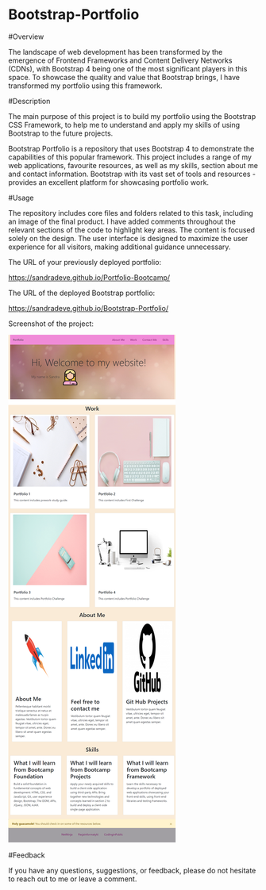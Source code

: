 # Bootstrap-Portfolio

#Overview

The landscape of web development has been transformed by the emergence of Frontend Frameworks and Content Delivery Networks (CDNs), with Bootstrap 4 being one of the most significant players in this space. To showcase the quality and value that Bootstrap brings, I have transformed my portfolio using this framework.

#Description

The main purpose of this project is to build my portfolio using the Bootstrap CSS Framework, to help me to understand and apply my skills of using Bootstrap to the future projects.

Bootstrap Portfolio is a repository that uses Bootstrap 4 to demonstrate the capabilities of this popular framework. This project includes a range of my web applications, favourite resources, as well as my skills, section about me and contact information. Bootstrap with its vast set of tools and resources - provides an excellent platform for showcasing portfolio work.

#Usage

The repository includes core files and folders related to this task, including an image of the final product. I have added comments throughout the relevant sections of the code to highlight key areas. The content is focused solely on the design. The user interface is designed to maximize the user experience for all visitors, making additional guidance unnecessary.

The URL of your previously deployed portfolio:

https://sandradeve.github.io/Portfolio-Bootcamp/

The URL of the deployed Bootstrap portfolio:

https://sandradeve.github.io/Bootstrap-Portfolio/

Screenshot of the project:

![](https://github.com/SandraDeve/Bootstrap-Portfolio/blob/7a1bb5f2db521530ec2b444f112c5dfcb5eeda79/images/BootrstrapPorfolioScreenshot.png)

#Feedback

If you have any questions, suggestions, or feedback, please do not hesitate to reach out to me or leave a comment.

